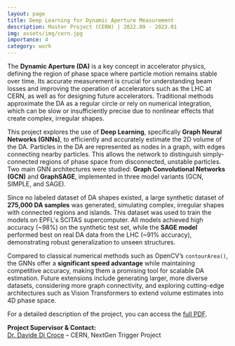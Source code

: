 ```yaml
---
layout: page
title: Deep Learning for Dynamic Aperture Measurement
description: Master Project (CERN) | 2022.09 - 2023.01
img: assets/img/cern.jpg
importance: 4
category: work
---
```


The **Dynamic Aperture (DA)** is a key concept in accelerator physics, defining the region of phase space where particle motion remains stable over time. Its accurate measurement is crucial for understanding beam losses and improving the operation of accelerators such as the LHC at CERN, as well as for designing future accelerators. Traditional methods approximate the DA as a regular circle or rely on numerical integration, which can be slow or insufficiently precise due to nonlinear effects that create complex, irregular shapes.

This project explores the use of **Deep Learning**, specifically **Graph Neural Networks (GNNs)**, to efficiently and accurately estimate the 2D volume of the DA. Particles in the DA are represented as nodes in a graph, with edges connecting nearby particles. This allows the network to distinguish simply-connected regions of phase space from disconnected, unstable particles. Two main GNN architectures were studied: **Graph Convolutional Networks (GCN)** and **GraphSAGE**, implemented in three model variants (GCN, SIMPLE, and SAGE).  

Since no labeled dataset of DA shapes existed, a large synthetic dataset of **275,000 DA samples** was generated, simulating complex, irregular shapes with connected regions and islands. This dataset was used to train the models on EPFL's SCITAS supercomputer. All models achieved high accuracy (~98%) on the synthetic test set, while the **SAGE model** performed best on real DA data from the LHC (~91% accuracy), demonstrating robust generalization to unseen structures.

Compared to classical numerical methods such as OpenCV’s `contourArea()`, the GNNs offer a **significant speed advantage** while maintaining competitive accuracy, making them a promising tool for scalable DA estimation. Future extensions include generating larger, more diverse datasets, considering more graph connectivity, and exploring cutting-edge architectures such as Vision Transformers to extend volume estimates into 4D phase space.  

For a detailed description of the project, you can access the [full PDF](/assets/pdf/cern.pdf).

**Project Supervisor & Contact:**  
[Dr. Davide Di Croce](mailto:dicrocedavide@gmail.com) – CERN, NextGen Trigger Project